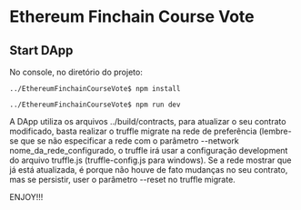 # Ethereum Finchain Course Vote

## Start DApp

No console, no diretório do projeto:
```
../EthereumFinchainCourseVote$ npm install 
```

```
../EthereumFinchainCourseVote$ npm run dev 
```

A DApp utiliza os arquivos ../build/contracts, para atualizar o seu contrato modificado, basta realizar o truffle migrate na rede de preferência (lembre-se que se não especificar a rede com o parâmetro --network nome_da_rede_configurado, o truffle irá usar a configuração development do arquivo truffle.js (truffle-config.js para windows). Se a rede mostrar que já está atualizada, é porque não houve de fato mudanças no seu contrato, mas se persistir, user o parâmetro --reset no truffle migrate.

ENJOY!!!